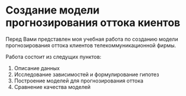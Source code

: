 # Создание модели прогнозирования оттока киентов
Перед Вами представлен моя учебная работа по созданию модели прогнозирования оттока клиентов телекоммуникационной фирмы.

Работа состоит из следущих пунктов:

1. Описание данных
2. Исследование зависимостей и формулирование гипотез
3. Построение моделей для прогнозирования оттока
4. Сравнение качества моделей
